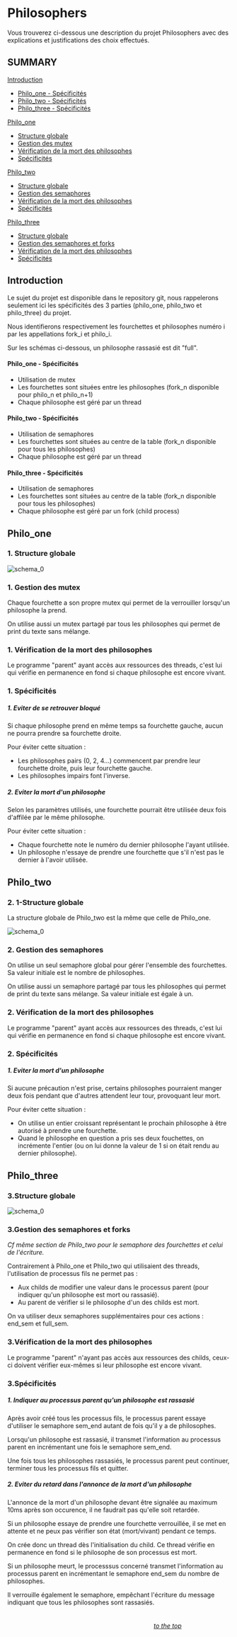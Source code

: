# Philosophers

Vous trouverez ci-dessous une description du projet Philosophers avec des explications et justifications des choix effectués.

## SUMMARY

[Introduction](#introduction)  
* [Philo_one - Spécificités](#philo_one---spécificités)  
* [Philo_two - Spécificités](#philo_two---spécificités)  
* [Philo_three - Spécificités](#philo_three---spécificités)  

[Philo_one](#philo_one)  
* [Structure globale](#1-structure-globale)  
* [Gestion des mutex](#1-gestion-des-mutex)  
* [Vérification de la mort des philosophes](#1-vérification-de-la-mort-des-philosophes)  
* [Spécificités](#1-spécificités)

[Philo_two](#philo_two)  
* [Structure globale](#2-structure-globale)  
* [Gestion des semaphores](#2-gestion-des-semaphores)  
* [Vérification de la mort des philosophes](#2-vérification-de-la-mort-des-philosophes)  
* [Spécificités](#2-spécificités)

[Philo_three](#philo_three)  
* [Structure globale](#3-structure-globale)  
* [Gestion des semaphores et forks](#3-gestion-des-semaphores-et-forks)  
* [Vérification de la mort des philosophes](#3-vérification-de-la-mort-des-philosophes)  
* [Spécificités](#3-spécificités)

## Introduction

Le sujet du projet est disponible dans le repository git, nous rappelerons seulement ici les spécificités des 3 parties (philo_one, philo_two et philo_three) du projet.

Nous identifierons respectivement les fourchettes et philosophes numéro i par les appellations fork_i et philo_i.

Sur les schémas ci-dessous, un philosophe rassasié est dit "full".

#### Philo_one - Spécificités

- Utilisation de mutex
- Les fourchettes sont situées entre les philosophes (fork_n disponible pour philo_n et philo_n+1)
- Chaque philosophe est géré par un thread

#### Philo_two - Spécificités

- Utilisation de semaphores
- Les fourchettes sont situées au centre de la table (fork_n disponible pour tous les philosophes)
- Chaque philosophe est géré par un thread

#### Philo_three - Spécificités

- Utilisation de semaphores
- Les fourchettes sont situées au centre de la table (fork_n disponible pour tous les philosophes)
- Chaque philosophe est géré par un fork (child process)

## Philo_one

### 1. Structure globale

![schema_0](./images_readme/diagram_philo_one.png)

### 1. Gestion des mutex

Chaque fourchette a son propre mutex qui permet de la verrouiller lorsqu'un philosophe la prend.

On utilise aussi un mutex partagé par tous les philosophes qui permet de print du texte sans mélange.

### 1. Vérification de la mort des philosophes

Le programme "parent" ayant accès aux ressources des threads, c'est lui qui vérifie en permanence en fond si chaque philosophe est encore vivant.

### 1. Spécificités

##### 1. Eviter de se retrouver bloqué

Si chaque philosophe prend en même temps sa fourchette gauche, aucun ne pourra prendre sa fourchette droite.

Pour éviter cette situation :
- Les philosophes pairs (0, 2, 4...) commencent par prendre leur fourchette droite, puis leur fourchette gauche.
- Les philosophes impairs font l'inverse.

##### 2. Eviter la mort d'un philosophe

Selon les paramètres utilisés, une fourchette pourrait être utilisée deux fois d'affilée par le même philosophe.

Pour éviter cette situation :
- Chaque fourchette note le numéro du dernier philosophe l'ayant utilisée.
- Un philosophe n'essaye de prendre une fourchette que s'il n'est pas le dernier à l'avoir utilisée.

## Philo_two

### 2. 1-Structure globale

La structure globale de Philo_two est la même que celle de Philo_one.

![schema_0](./images_readme/diagram_philo_two.png)

### 2. Gestion des semaphores

On utilise un seul semaphore global pour gérer l'ensemble des fourchettes. Sa valeur initiale est le nombre de philosophes.

On utilise aussi un semaphore partagé par tous les philosophes qui permet de print du texte sans mélange. Sa valeur initiale est égale à un.

### 2. Vérification de la mort des philosophes

Le programme "parent" ayant accès aux ressources des threads, c'est lui qui vérifie en permanence en fond si chaque philosophe est encore vivant.

### 2. Spécificités

##### 1. Eviter la mort d'un philosophe

Si aucune précaution n'est prise, certains philosophes pourraient manger deux fois pendant que d'autres attendent leur tour, provoquant leur mort.

Pour éviter cette situation :
- On utilise un entier croissant représentant le prochain philosophe à être autorisé à prendre une fourchette.
- Quand le philosophe en question a pris ses deux fouchettes, on incrémente l'entier (ou on lui donne la valeur de 1 si on était rendu au dernier philosophe).

## Philo_three

### 3.Structure globale

![schema_0](./images_readme/diagram_philo_three.png)

### 3.Gestion des semaphores et forks

*Cf même section de Philo_two pour le semaphore des fourchettes et celui de l'écriture.*

Contrairement à Philo_one et Philo_two qui utilisaient des threads, l'utilisation de processus fils ne permet pas :
- Aux childs de modifier une valeur dans le processus parent (pour indiquer qu'un philosophe est mort ou rassasié).
- Au parent de vérifier si le philosophe d'un des childs est mort.

On va utiliser deux semaphores supplémentaires pour ces actions : end_sem et full_sem.

### 3.Vérification de la mort des philosophes

Le programme "parent" n'ayant pas accès aux ressources des childs, ceux-ci doivent vérifier eux-mêmes si leur philosophe est encore vivant.

### 3.Spécificités

##### 1. Indiquer au processus parent qu'un philosophe est rassasié

Après avoir créé tous les processus fils, le processus parent essaye d'utiliser le semaphore sem_end autant de fois qu'il y a de philosophes.

Lorsqu'un philosophe est rassasié, il transmet l'information au processus parent en incrémentant une fois le semaphore sem_end.

Une fois tous les philosophes rassasiés, le processus parent peut continuer, terminer tous les processus fils et quitter.

##### 2. Eviter du retard dans l'annonce de la mort d'un philosophe

L'annonce de la mort d'un philosophe devant être signalée au maximum 10ms après son occurence, il ne faudrait pas qu'elle soit retardée.

Si un philosophe essaye de prendre une fourchette verrouillée, il se met en attente et ne peux pas vérifier son état (mort/vivant) pendant ce temps.

On crée donc un thread dès l'initialisation du child. Ce thread vérifie en permanence en fond si le philosophe de son processus est mort.

Si un philosophe meurt, le processsus concerné transmet l'information au processus parent en incrémentant le semaphore end_sem du nombre de philosophes.

Il verrouille également le semaphore, empêchant l'écriture du message indiquant que tous les philosophes sont rassasiés.


###### &nbsp; &nbsp; &nbsp; &nbsp; &nbsp; &nbsp; &nbsp; &nbsp; &nbsp; &nbsp; &nbsp; &nbsp; &nbsp; &nbsp; &nbsp; &nbsp; &nbsp; &nbsp; &nbsp; &nbsp; &nbsp; &nbsp; &nbsp; &nbsp; &nbsp; &nbsp; &nbsp; &nbsp; &nbsp; &nbsp; &nbsp; &nbsp; &nbsp; &nbsp; &nbsp; &nbsp; &nbsp; &nbsp; &nbsp; &nbsp; &nbsp; &nbsp; &nbsp; &nbsp; &nbsp; &nbsp; &nbsp; &nbsp; &nbsp; &nbsp; &nbsp; &nbsp; &nbsp; &nbsp; &nbsp; &nbsp; &nbsp; &nbsp; &nbsp; &nbsp; &nbsp; &nbsp; &nbsp; &nbsp; &nbsp; &nbsp; &nbsp; &nbsp; &nbsp; &nbsp; &nbsp; &nbsp; &nbsp; &nbsp; &nbsp; &nbsp; &nbsp; &nbsp; &nbsp; &nbsp; &nbsp; &nbsp; &nbsp; &nbsp; &nbsp; &nbsp; &nbsp; &nbsp; &nbsp; &nbsp; &nbsp; &nbsp; &nbsp; &nbsp; &nbsp; &nbsp; &nbsp; &nbsp; &nbsp; &nbsp; &nbsp; &nbsp; &nbsp; &nbsp; &nbsp; &nbsp; *[to the top](#philosophers)*